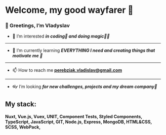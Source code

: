 <h1>Welcome, my good wayfarer 🤠</h1>
       <h3> 👋 Greetings, I’m Vladyslav</h3>

- 👀 I’m interested ***in coding📜 and doing magic🌈🌠***
-------------------------------------------------------
- 🌱 I’m currently learning  ***EVERYTHING I need and creating things that motivate me 🤺***  
-------------------------------------------------------
- 📫 How to reach me **perebziak.vladislav@gmail.com**
-------------------------------------------------------
- 👓 I’m looking ***for new challenges, projects and my dream company💼***

<h2>My stack:</h2>
<h4> Nuxt, Vue.js, Vuex, UNIT, Component Tests,  Styled Components, TypeScript, JavaScript, GIT, Node.js, Express, MongoDB, HTML&CSS, SCSS, WebPack,</h4>

<!---
Vladislav-UZH/Vladislav-UZH is a ✨ special ✨ repository because its `README.md` (this file) appears on your GitHub profile.
You can click the Preview link to take a look at your changes.
--->
